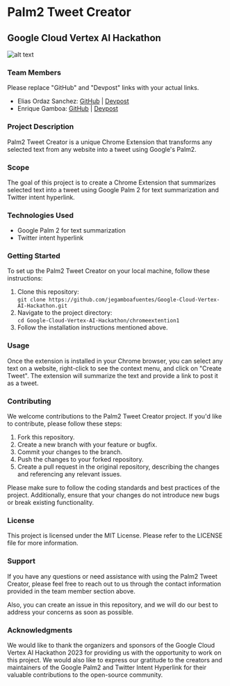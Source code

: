 # Palm2 Tweet Creator
## Google Cloud Vertex AI Hackathon
![alt text]([https://github.com/sutt/Satosh-E/blob/EnriqueBranch/back/static/assets/img/cover.png](https://github.com/jegamboafuentes/Google-Cloud-Vertex-AI-Hackathon/blob/EliasBranch/chromeextention1/images/coverGit.png)?raw=true)


### Team Members

Please replace "GitHub" and "Devpost" links with your actual links. 

* Elias Ordaz Sanchez: [GitHub](#) | [Devpost](#)
* Enrique Gamboa: [GitHub](#) | [Devpost](#)


### Project Description

Palm2 Tweet Creator is a unique Chrome Extension that transforms any selected text from any website into a tweet using Google's Palm2.

### Scope

The goal of this project is to create a Chrome Extension that summarizes selected text into a tweet using Google Palm 2 for text summarization and Twitter intent hyperlink.

### Technologies Used
* Google Palm 2 for text summarization
* Twitter intent hyperlink

### Getting Started

To set up the Palm2 Tweet Creator on your local machine, follow these instructions:

1. Clone this repository:  
`git clone https://github.com/jegamboafuentes/Google-Cloud-Vertex-AI-Hackathon.git`
2. Navigate to the project directory:  
`cd Google-Cloud-Vertex-AI-Hackathon/chromeextention1`
3. Follow the installation instructions mentioned above.

### Usage

Once the extension is installed in your Chrome browser, you can select any text on a website, right-click to see the context menu, and click on "Create Tweet". The extension will summarize the text and provide a link to post it as a tweet.

### Contributing

We welcome contributions to the Palm2 Tweet Creator project. If you'd like to contribute, please follow these steps:

1. Fork this repository.
2. Create a new branch with your feature or bugfix.
3. Commit your changes to the branch.
4. Push the changes to your forked repository.
5. Create a pull request in the original repository, describing the changes and referencing any relevant issues.

Please make sure to follow the coding standards and best practices of the project. Additionally, ensure that your changes do not introduce new bugs or break existing functionality.

### License

This project is licensed under the MIT License. Please refer to the LICENSE file for more information.

### Support

If you have any questions or need assistance with using the Palm2 Tweet Creator, please feel free to reach out to us through the contact information provided in the team member section above.

Also, you can create an issue in this repository, and we will do our best to address your concerns as soon as possible.

### Acknowledgments

We would like to thank the organizers and sponsors of the Google Cloud Vertex AI Hackathon 2023 for providing us with the opportunity to work on this project. We would also like to express our gratitude to the creators and maintainers of the Google Palm2 and Twitter Intent Hyperlink for their valuable contributions to the open-source community.
